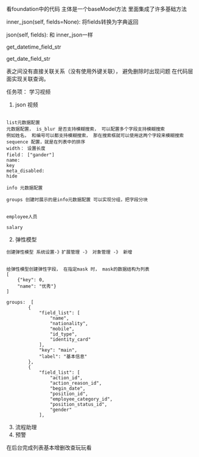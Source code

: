 看foundation中的代码
主体是一个baseModel方法
里面集成了许多基础方法

inner_json(self, fields=None):
将fields转换为字典返回


json(self, fields): 和
inner_json一样

get_datetime_field_str

get_date_field_str


表之间没有直接关联关系（没有使用外键关联）， 避免删除时出现问题
在代码层面实现关联查询。


任务项：
学习视频

1. json 视频
```

list元数据配置
元数据配置， is_blur 是否支持模糊搜索， 可以配置多个字段支持模糊搜索
例如姓名， 和编号可以都支持模糊搜索， 那在搜索框就可以使用这两个字段来模糊搜索
sequence 配置，就是在列表中的排序
width： 设置长度
field： ["gander"]
name:
key
meta_disabled: 
hide

info 元数据配置

groups 创建时展示的是info元数据配置 可以实现分组，把字段分块


employee人员

salary
```


2. 弹性模型

```
创建弹性模型 系统设置-》扩展管理 -》 对象管理 -》 新增


给弹性模型创建弹性字段， 在指定mask 时， mask的数据结构为列表
[
    {"key": 0,
    "name": "优秀"}
]

groups:  [
        {
            "field_list": [
                "name",
                "nationality",
                "mobile",
                "id_type",
                "identity_card"
            ],
            "key": "main",
            "label": "基本信息"
        },
        {
            "field_list": [
                "action_id",
                "action_reason_id",
                "begin_date",
                "position_id",
                "employee_category_id",
                "position_status_id",
                "gender"
            ],
```

3. 流程助理
4. 预警


在后台完成列表基本增删改查玩玩看


